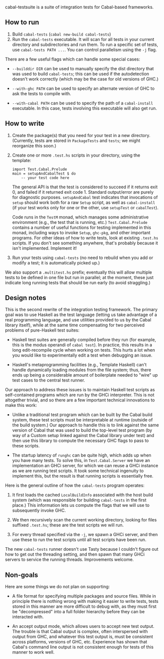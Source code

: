 cabal-testsuite is a suite of integration tests for Cabal-based
frameworks.

How to run
----------

1. Build `cabal-tests` (`cabal new-build cabal-tests`)
2. Run the `cabal-tests` executable. It will scan for all tests
   in your current directory and subdirectories and run them.
   To run a specific set of tests, use `cabal-tests PATH ...`.  You can
   control parallelism using the `-j` flag.

There are a few useful flags which can handle some special cases:

* `--builddir DIR` can be used to manually specify the dist directory
  that was used to build `cabal-tests`; this can be used if
  the autodetection doesn't work correctly (which may be the
  case for old versions of GHC.)

* `--with-ghc PATH` can be used to specify an alternate version of
  GHC to ask the tests to compile with.

* `--with-cabal PATH` can be used to specify the path of a
  `cabal-install` executable.  In this case, tests involving
  this executable will also get run.

How to write
------------

1. Create the package(s) that you need for your test in a
   new directory.  (Currently, tests are stored in `PackageTests`
   and `tests`; we might reorganize this soon.)

2. Create one or more `.test.hs` scripts in your directory, using
   the template:
   ```
   import Test.Cabal.Prelude
   main = setupAndCabalTest $ do
       -- your test code here
   ```

   The general API is that the test is considered to succeed if
   it returns exit 0, and failed if it returned exit code 1.
   Standard output/error are purely for diagnostic purposes.
   `setupAndCabal` test indicates that invocations of `setup`
   should work both for a raw `Setup` script, as well as
   `cabal-install` (if your test works only for one or the
   other, use `setupTest` or `cabalTest`).

   Code runs in the `TestM` monad, which manages some administrative
   environment (e.g., the test that is running, etc.)
   `Test.Cabal.Prelude` contains a number of useful functions
   for testing implemented in this monad, including ways to invoke
   `Setup`, `ghc-pkg`, and other important programs.  For other
   ideas of how to write tests, look at existing `.test.hs`
   scripts.  If you don't see something anywhere, that's probably
   because it isn't implemented. Implement it!

3. Run your tests using `cabal-tests` (no need to rebuild when
   you add or modify a test; it is automatically picked up.)

We also support a `.multitest.hs` prefix; eventually this will
allow multiple tests to be defined in one file but run in parallel;
at the moment, these just indicate long running tests that should
be run early (to avoid straggling.)

Design notes
------------

This is the second rewrite of the integration testing framework.  The
primary goal was to use Haskell as the test language (letting us take
advantage of a real programming language, and use utilities provided to
us by the Cabal library itself), while at the same time compensating for
two perceived problems of pure-Haskell test suites:

* Haskell test suites are generally compiled before they run
  (for example, this is the modus operandi of `cabal test`).
  In practice, this results in a long edit-recompile cycle
  when working on tests. This hurts a lot when you would
  like to experimentally edit a test when debugging an issue.

* Haskell's metaprogramming facilities (e.g., Template Haskell)
  can't handle dynamically loading modules from the file system;
  thus, there ends up being a considerable amount of boilerplate
  needed to "wire" up test cases to the central test runner.

Our approach to address these issues is to maintain Haskell test scripts
as self-contained programs which are run by the GHCi interpreter.
This is not altogether trivial, and so there are a few important
technical innovations to make this work:

* Unlike a traditional test program which can be built by the Cabal
  build system, these test scripts must be interpretable at
  runtime (outside of the build system.)  Our approach to handle
  this is to link against the same version of Cabal that was
  used to build the top-level test program (by way of a Custom
  setup linked against the Cabal library under test) and then
  use this library to compute the necessary GHC flags to pass
  to these scripts.

* The startup latency of `runghc` can be quite high, which adds up
  when you have many tests.  To solve this, in `Test.Cabal.Server`
  we have an implementation an GHCi server, for which we can reuse
  a GHCi instance as we are running test scripts.  It took some
  technical ingenuity to implement this, but the result is that
  running scripts is essentially free.

Here is the general outline of how the `cabal-tests` program operates:

1. It first loads the cached `LocalBuildInfo` associated with the
   host build system (which was responsible for building `cabal-tests`
   in the first place.)  This information lets us compute the
   flags that we will use to subsequently invoke GHC.

2. We then recursively scan the current working directory, looking
   for files suffixed `.test.hs`; these are the test scripts we
   will run.

3. For every thread specified via the `-j`, we spawn a GHCi
   server, and then use these to run the test scripts until all
   test scripts have been run.

The new `cabal-tests` runner doesn't use Tasty because I couldn't
figure out how to get out the threading setting, and then spawn
that many GHCi servers to service the running threads.  Improvements
welcome.

Non-goals
---------

Here are some things we do not plan on supporting:

* A file format for specifying multiple packages and source files.
  While in principle there is nothing wrong with making it easier
  to write tests, tests stored in this manner are more difficult
  to debug with, as they must first be "decompressed" into a full
  folder hierarchy before they can be interacted with.

* An accept output mode, which allows users to accept new test output.
  The trouble is that Cabal output is complex, often interspersed with
  output from GHC, and whatever this test output is, must be consistent
  across platforms, versions of GHC, etc.  Experience has shown that
  Cabal's command line output is not consistent enough for tests of
  this manner to work well.
